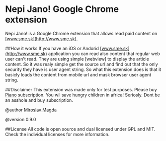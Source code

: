 Nepi Jano! Google Chrome extension 
=======

Nepi Jano! is a Google Chrome extension that allows read paid content on [www.sme.sk](http://www.sme.sk).


##How it works
If you have an iOS or Andorid [www.sme.sk](http://www.sme.sk) application you can read also content that regular web user can't read.
They are using simple [webview] to display the article content. So it was realy simple get the source url and find out that the only security they have is user agent string.
So what this extension does is that it basicly loads the content from mobile url and mask browser user agent string.
  
##Disclaimer
This extension was made only for test purposes. 
Please buy [Piano](http://www.piano.sk) subscription. You wil save hungry children in africa!
Seriosly. Dont be an asshole and buy subscription.


@author [Miroslav Magda](http://ejci.net)

@version 0.9.0

##License
All code is open source and dual licensed under GPL and MIT. Check the individual licenses for more information.
